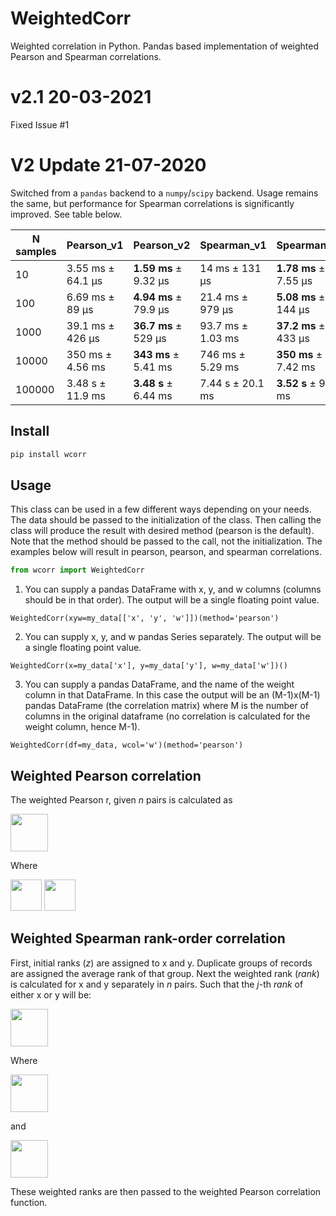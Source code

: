 # WeightedCorr
Weighted correlation in Python. Pandas based implementation of weighted Pearson and Spearman correlations.


# v2.1 20-03-2021

Fixed Issue #1

# V2 Update 21-07-2020

Switched from a `pandas` backend to a `numpy`/`scipy` backend. Usage remains the same, but performance for Spearman correlations is significantly improved. See table below.

| N samples     |    Pearson_v1 |   Pearson_v2 |  Spearman_v1 |  Spearman_v2 | 
| ------------- | ------------- |------------- |------------- |------------- |
| 10 | 3.55 ms ± 64.1 µs  | **1.59 ms** ± 9.32 µs | 14 ms ± 131 µs | **1.78 ms** ± 7.55 µs |
| 100  | 6.69 ms ± 89 µs  | **4.94 ms** ± 79.9 µs | 21.4 ms ± 979 µs | **5.08 ms** ± 144 µs |
| 1000  | 39.1 ms ± 426 µs  | **36.7 ms** ± 529 µs | 93.7 ms ± 1.03 ms | **37.2 ms** ± 433 µs |
| 10000  | 350 ms ± 4.56 ms  | **343 ms** ± 5.41 ms | 746 ms ± 5.29 ms | **350 ms** ± 7.42 ms |
| 100000  | 3.48 s ± 11.9 ms  | **3.48 s** ± 6.44 ms | 7.44 s ± 20.1 ms | **3.52 s** ± 9.27 ms |

## Install
``` bash
pip install wcorr
```

## Usage

This class can be used in a few different ways depending on your needs. The data should be passed to the initialization of the class. Then calling the class will produce the result with desired method (pearson is the default). Note that the method should be passed to the call, not the initialization. The examples below will result in pearson, pearson, and spearman correlations.

``` python
from wcorr import WeightedCorr
```

1. You can supply a pandas DataFrame with x, y, and w columns (columns should be in that order). The output will be a single floating point value.
```
WeightedCorr(xyw=my_data[['x', 'y', 'w']])(method='pearson')
```
2. You can supply x, y, and w pandas Series separately. The output will be a single floating point value.
```
WeightedCorr(x=my_data['x'], y=my_data['y'], w=my_data['w'])()
```
3. You can supply a pandas DataFrame, and the name of the weight column in that DataFrame. In this case the output will be an (M-1)x(M-1) pandas DataFrame (the correlation matrix) where M is the number of columns in the original dataframe (no correlation is calculated for the weight column, hence M-1).
```
WeightedCorr(df=my_data, wcol='w')(method='pearson')
```

## Weighted Pearson correlation

The weighted Pearson r, given _n_ pairs is calculated as

<img src="https://render.githubusercontent.com/render/math?math=r_{pearson} = \frac{\sum_{i=1}^{n} (w_i(x_i - \overline{x})(y_i - \overline{y}))}  {\sqrt{\sum_{i=1}^{n}(w_i(x_i-\overline{x})^2) \sum_{i=1}^{n}(w_i(y_i-\overline{y})^2) }}" height="60">

Where

<img src="https://render.githubusercontent.com/render/math?math=\overline{x} = \frac{\sum_{i=1}^{n} (w_i*x_i)} {\sum_{i=1}^{n} w_i}" height="50">

<img src="https://render.githubusercontent.com/render/math?math=\overline{y} = \frac{\sum_{i=1}^{n} (w_i*y_i)} {\sum_{i=1}^{n} w_i}" height="50">




## Weighted Spearman rank-order correlation

First, initial ranks (_z_) are assigned to x and y. Duplicate groups of records are assigned the average rank of that group. Next the weighted rank (_rank_) is calculated for x and y separately in _n_ pairs. Such that the _j_-th _rank_ of either x or y will be:

<img src="https://render.githubusercontent.com/render/math?math=rank_j = \sum_{i=1}^n (w_i *{\bf A} (z_i, z_j)) %2B \frac{1%2B\sum_{i=1}^{n} {\bf B}(w_i, w_j)} {2} * \frac{\sum_{i=1}^{n} w_i*{\bf B}(w_i, w_j)}{\sum_{i=1}^{n} {\bf B}(w_i, w_j)}" height="60">


Where

<img src="https://render.githubusercontent.com/render/math?math={\bf A} (z_i, z_j) =\begin{cases}1 %26 \text{if } z_i %3C z_j\\0 %26\text{if } z_i \geq  z_j\end{cases}" height="60">

and

<img src="https://render.githubusercontent.com/render/math?math={\bf B} (w_i, w_j) =\begin{cases}1 %26 \text{if } w_i = w_j\\0 %26 \text{if } w_i \neq  w_j\end{cases}" height="60">

These weighted ranks are then passed to the weighted Pearson correlation function.

